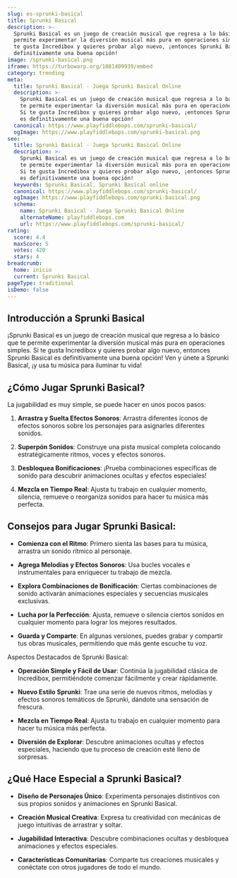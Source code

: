```yaml
---
slug: es-sprunki-basical
title: Sprunki Basical
description: >-
  Sprunki Basical es un juego de creación musical que regresa a lo básico que te
  permite experimentar la diversión musical más pura en operaciones simples. Si
  te gusta Incredibox y quieres probar algo nuevo, ¡entonces Sprunki Basical es
  definitivamente una buena opción!
image: /sprunki-basical.png
iframe: https://turbowarp.org/1081409939/embed
category: trending
meta:
  title: Sprunki Basical - Juega Sprunki Basical Online
  description: >-
    Sprunki Basical es un juego de creación musical que regresa a lo básico que
    te permite experimentar la diversión musical más pura en operaciones simples.
    Si te gusta Incredibox y quieres probar algo nuevo, ¡entonces Sprunki Basical
    es definitivamente una buena opción!
  canonical: https://www.playfiddlebops.com/sprunki-basical/
  ogImage: https://www.playfiddlebops.com/sprunki-basical.png
seo:
  title: Sprunki Basical - Juega Sprunki Basical Online
  description: >-
    Sprunki Basical es un juego de creación musical que regresa a lo básico que
    te permite experimentar la diversión musical más pura en operaciones simples.
    Si te gusta Incredibox y quieres probar algo nuevo, ¡entonces Sprunki Basical
    es definitivamente una buena opción!
  keywords: Sprunki Basical, Sprunki Basical online
  canonical: https://www.playfiddlebops.com/sprunki-basical/
  ogImage: https://www.playfiddlebops.com/sprunki-basical.png
  schema:
    name: Sprunki Basical - Juega Sprunki Basical Online
    alternateName: playfiddlebops.com
    url: https://www.playfiddlebops.com/sprunki-basical/
rating:
  score: 4.4
  maxScore: 5
  votes: 420
  stars: 4
breadcrumb:
  home: inicio
  current: Sprunki Basical
pageType: traditional
isDemo: false
---
```


## Introducción a Sprunki Basical

¡Sprunki Basical es un juego de creación musical que regresa a lo básico que te permite experimentar la diversión musical más pura en operaciones simples. Si te gusta Incredibox y quieres probar algo nuevo, entonces Sprunki Basical es definitivamente una buena opción! Ven y únete a Sprunki Basical, ¡y usa tu música para iluminar tu vida!

## ¿Cómo Jugar Sprunki Basical?

La jugabilidad es muy simple, se puede hacer en unos pocos pasos:

1. **Arrastra y Suelta Efectos Sonoros**: Arrastra diferentes íconos de efectos sonoros sobre los personajes para asignarles diferentes sonidos.

1. **Superpón Sonidos**: Construye una pista musical completa colocando estratégicamente ritmos, voces y efectos sonoros.

1. **Desbloquea Bonificaciones**: ¡Prueba combinaciones específicas de sonido para descubrir animaciones ocultas y efectos especiales!

1. **Mezcla en Tiempo Real**: Ajusta tu trabajo en cualquier momento, silencia, remueve o reorganiza sonidos para hacer tu música más perfecta.

## Consejos para Jugar Sprunki Basical:

- **Comienza con el Ritmo**: Primero sienta las bases para tu música, arrastra un sonido rítmico al personaje.

- **Agrega Melodías y Efectos Sonoros**: Usa bucles vocales e instrumentales para enriquecer tu trabajo de mezcla.

- **Explora Combinaciones de Bonificación**: Ciertas combinaciones de sonido activarán animaciones especiales y secuencias musicales exclusivas.

- **Lucha por la Perfección**: Ajusta, remueve o silencia ciertos sonidos en cualquier momento para lograr los mejores resultados.

- **Guarda y Comparte**: En algunas versiones, puedes grabar y compartir tus obras musicales, permitiendo que más gente escuche tu voz.

Aspectos Destacados de Sprunki Basical:

- **Operación Simple y Fácil de Usar**: Continúa la jugabilidad clásica de Incredibox, permitiéndote comenzar fácilmente y crear rápidamente.

- **Nuevo Estilo Sprunki**: Trae una serie de nuevos ritmos, melodías y efectos sonoros temáticos de Sprunki, dándote una sensación de frescura.

- **Mezcla en Tiempo Real**: Ajusta tu trabajo en cualquier momento para hacer tu música más perfecta.

- **Diversión de Explorar**: Descubre animaciones ocultas y efectos especiales, haciendo que tu proceso de creación esté lleno de sorpresas.

## ¿Qué Hace Especial a Sprunki Basical?

- **Diseño de Personajes Único**: Experimenta personajes distintivos con sus propios sonidos y animaciones en Sprunki Basical.

- **Creación Musical Creativa**: Expresa tu creatividad con mecánicas de juego intuitivas de arrastrar y soltar.

- **Jugabilidad Interactiva**: Descubre combinaciones ocultas y desbloquea animaciones y efectos especiales.

- **Características Comunitarias**: Comparte tus creaciones musicales y conéctate con otros jugadores de todo el mundo.